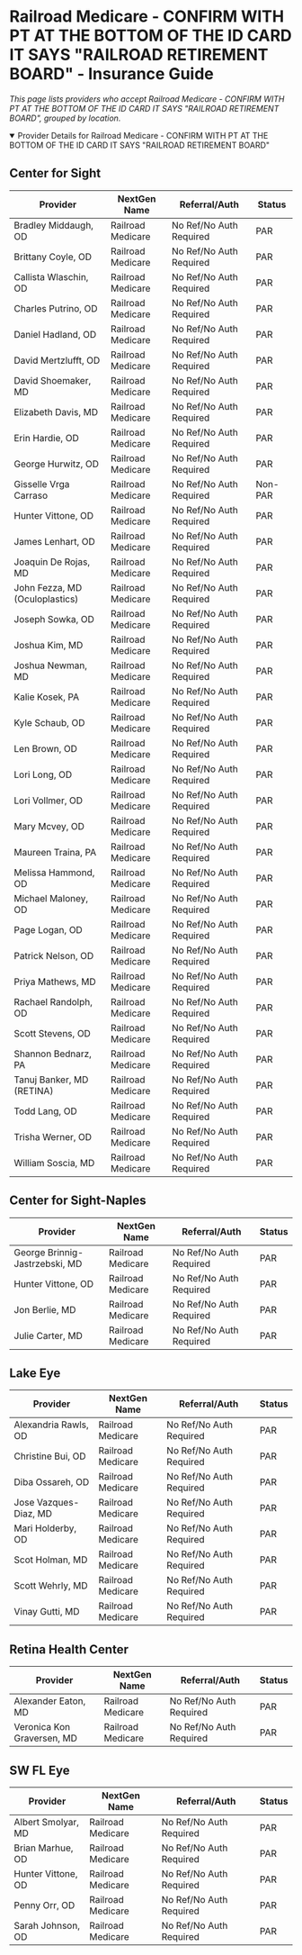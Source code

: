 # Railroad Medicare - CONFIRM WITH PT AT THE BOTTOM OF THE ID CARD IT SAYS "RAILROAD RETIREMENT BOARD" - Insurance Guide

*This page lists providers who accept Railroad Medicare - CONFIRM WITH PT AT THE BOTTOM OF THE ID CARD IT SAYS "RAILROAD RETIREMENT BOARD", grouped by location.*

<details open><summary>Provider Details for Railroad Medicare - CONFIRM WITH PT AT THE BOTTOM OF THE ID CARD IT SAYS "RAILROAD RETIREMENT BOARD"</summary>

## Center for Sight

| Provider | NextGen Name | Referral/Auth | Status |
|----------|-------------|--------------|--------|
| Bradley Middaugh, OD | Railroad Medicare | No Ref/No Auth Required | PAR |
| Brittany Coyle, OD | Railroad Medicare | No Ref/No Auth Required | PAR |
| Callista Wlaschin, OD | Railroad Medicare | No Ref/No Auth Required | PAR |
| Charles Putrino, OD | Railroad Medicare | No Ref/No Auth Required | PAR |
| Daniel Hadland, OD | Railroad Medicare | No Ref/No Auth Required | PAR |
| David Mertzlufft, OD | Railroad Medicare | No Ref/No Auth Required | PAR |
| David Shoemaker, MD | Railroad Medicare | No Ref/No Auth Required | PAR |
| Elizabeth Davis, MD | Railroad Medicare | No Ref/No Auth Required | PAR |
| Erin Hardie, OD | Railroad Medicare | No Ref/No Auth Required | PAR |
| George Hurwitz, OD | Railroad Medicare | No Ref/No Auth Required | PAR |
| Gisselle Vrga Carraso | Railroad Medicare | No Ref/No Auth Required | Non-PAR |
| Hunter Vittone, OD | Railroad Medicare | No Ref/No Auth Required | PAR |
| James Lenhart, OD | Railroad Medicare | No Ref/No Auth Required | PAR |
| Joaquin De Rojas, MD | Railroad Medicare | No Ref/No Auth Required | PAR |
| John Fezza, MD (Oculoplastics) | Railroad Medicare | No Ref/No Auth Required | PAR |
| Joseph Sowka, OD | Railroad Medicare | No Ref/No Auth Required | PAR |
| Joshua Kim, MD | Railroad Medicare | No Ref/No Auth Required | PAR |
| Joshua Newman, MD | Railroad Medicare | No Ref/No Auth Required | PAR |
| Kalie Kosek, PA | Railroad Medicare | No Ref/No Auth Required | PAR |
| Kyle Schaub, OD | Railroad Medicare | No Ref/No Auth Required | PAR |
| Len Brown, OD | Railroad Medicare | No Ref/No Auth Required | PAR |
| Lori Long, OD | Railroad Medicare | No Ref/No Auth Required | PAR |
| Lori Vollmer, OD | Railroad Medicare | No Ref/No Auth Required | PAR |
| Mary Mcvey, OD | Railroad Medicare | No Ref/No Auth Required | PAR |
| Maureen Traina, PA | Railroad Medicare | No Ref/No Auth Required | PAR |
| Melissa Hammond, OD | Railroad Medicare | No Ref/No Auth Required | PAR |
| Michael Maloney, OD | Railroad Medicare | No Ref/No Auth Required | PAR |
| Page Logan, OD | Railroad Medicare | No Ref/No Auth Required | PAR |
| Patrick Nelson, OD | Railroad Medicare | No Ref/No Auth Required | PAR |
| Priya Mathews, MD | Railroad Medicare | No Ref/No Auth Required | PAR |
| Rachael Randolph, OD | Railroad Medicare | No Ref/No Auth Required | PAR |
| Scott Stevens, OD | Railroad Medicare | No Ref/No Auth Required | PAR |
| Shannon Bednarz, PA | Railroad Medicare | No Ref/No Auth Required | PAR |
| Tanuj Banker, MD (RETINA) | Railroad Medicare | No Ref/No Auth Required | PAR |
| Todd Lang, OD | Railroad Medicare | No Ref/No Auth Required | PAR |
| Trisha Werner, OD | Railroad Medicare | No Ref/No Auth Required | PAR |
| William Soscia, MD | Railroad Medicare | No Ref/No Auth Required | PAR |

## Center for Sight-Naples

| Provider | NextGen Name | Referral/Auth | Status |
|----------|-------------|--------------|--------|
| George Brinnig-Jastrzebski, MD | Railroad Medicare | No Ref/No Auth Required | PAR |
| Hunter Vittone, OD | Railroad Medicare | No Ref/No Auth Required | PAR |
| Jon Berlie, MD | Railroad Medicare | No Ref/No Auth Required | PAR |
| Julie Carter, MD | Railroad Medicare | No Ref/No Auth Required | PAR |

## Lake Eye 

| Provider | NextGen Name | Referral/Auth | Status |
|----------|-------------|--------------|--------|
| Alexandria Rawls, OD | Railroad Medicare | No Ref/No Auth Required | PAR |
| Christine Bui, OD | Railroad Medicare | No Ref/No Auth Required | PAR |
| Diba Ossareh, OD | Railroad Medicare | No Ref/No Auth Required | PAR |
| Jose Vazques-Diaz, MD | Railroad Medicare | No Ref/No Auth Required | PAR |
| Mari Holderby, OD | Railroad Medicare | No Ref/No Auth Required | PAR |
| Scot Holman, MD | Railroad Medicare | No Ref/No Auth Required | PAR |
| Scott Wehrly, MD | Railroad Medicare | No Ref/No Auth Required | PAR |
| Vinay Gutti, MD | Railroad Medicare | No Ref/No Auth Required | PAR |

## Retina Health Center

| Provider | NextGen Name | Referral/Auth | Status |
|----------|-------------|--------------|--------|
| Alexander Eaton, MD | Railroad Medicare | No Ref/No Auth Required | PAR |
| Veronica Kon Graversen, MD | Railroad Medicare | No Ref/No Auth Required | PAR |

## SW FL Eye

| Provider | NextGen Name | Referral/Auth | Status |
|----------|-------------|--------------|--------|
| Albert Smolyar, MD | Railroad Medicare | No Ref/No Auth Required | PAR |
| Brian Marhue, OD | Railroad Medicare | No Ref/No Auth Required | PAR |
| Hunter Vittone, OD | Railroad Medicare | No Ref/No Auth Required | PAR |
| Penny Orr, OD | Railroad Medicare | No Ref/No Auth Required | PAR |
| Sarah Johnson, OD | Railroad Medicare | No Ref/No Auth Required | PAR |

</details>

